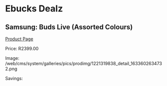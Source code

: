 
# Ebucks Dealz
## Samsung: Buds Live (Assorted Colours)
[Product Page](https://www.ebucks.com/web/shop/productSelected.do?prodId=1221319838&catId=1083262740)

Price: R2399.00

Image: /web/cms/system/galleries/pics/prodimg/1221319838_detail_1633602634732.png

Savings: 


	